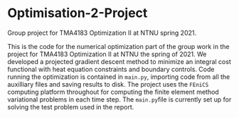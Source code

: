 # Optimisation-2-Project
Group project for TMA4183 Optimization II at NTNU spring 2021.

This is the code for the numerical optimization part of the group work in the project for TMA4183 Optimization II at NTNU the spring of 2021. 
We developed a projected gradient descent method to minimize an integral cost functional with heat equation constraints and boundary controls.
Code running the optimization is contained in `main.py`, importing code from all the auxilliary files and saving results to disk.
The project uses the `FEniCS` computing platform throughout for computing the finite element method variational problems in each time step.
The `main.py`file is currently set up for solving the test problem used in the report.
